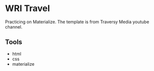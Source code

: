 # WRI Travel

Practicing on Materialize.  The template is from Traversy Media youtube channel.

## Tools
- html
- css
- materialize